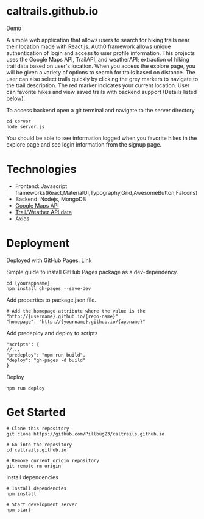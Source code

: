 # caltrails.github.io
[Demo](https://pillbug23.github.io/caltrails.github.io/)

A simple web application that allows users to search for hiking trails near their location made with React.js. Auth0 framework allows unique authentication of login and access to user profile information. This projects uses the Google Maps API, TrailAPI, and weatherAPI; extraction of hiking trail data based on user's location. When you access the explore page, you will be given a variety of options to search for trails based on distance. The user can also select trails quickly by clicking the grey markers to navigate to the trail description. The red marker indicates your current location. User can favorite hikes and view saved trails with backend support (Details listed below). 

To access backend open a git terminal and navigate to the server directory. 
```
cd server
node server.js
```

You should be able to see information logged when you favorite hikes in the explore page and see login information from the signup page.

# Technologies 

* Frontend: Javascript frameworks(React,MaterialUI,Typography,Grid,AwesomeButton,FaIcons)
* Backend: Nodejs, MongoDB
* [Google Maps API](https://www.npmjs.com/package/google-map-react)
* [Trail/Weather API data](https://rapidapi.com/)
* Axios
# Deployment

Deployed with GitHub Pages. [Link](https://dev.to/yuribenjamin/how-to-deploy-react-app-in-github-pages-2a1f)

Simple guide to install GitHub Pages package as a dev-dependency.

```
cd {yourappname}
npm install gh-pages --save-dev
```

Add properties to package.json file.
```
# Add the homepage attribute where the value is the "http://{username}.github.io/{repo-name}"
"homepage": "http://{yourname}.github.io/{appname}"
```

Add predeploy and deploy to scripts
```
"scripts": {
//...
"predeploy": "npm run build",
"deploy": "gh-pages -d build"
}
```

Deploy
```
npm run deploy
```

# Get Started

```
# Clone this repository
git clone https://github.com/Pillbug23/caltrails.github.io

# Go into the repository
cd caltrails.github.io

# Remove current origin repository
git remote rm origin
```

Install dependencies
```
# Install dependencies
npm install

# Start development server
npm start
```




